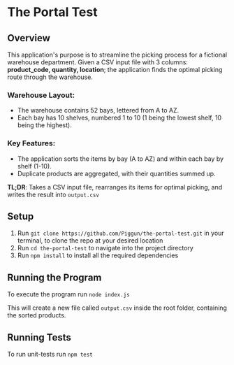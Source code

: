 # The Portal Test
## Overview
This application's purpose is to streamline the picking process for a fictional warehouse department.
Given a CSV input file with 3 columns: **product_code, quantity, location**; the application finds the optimal picking route through the warehouse.

### Warehouse Layout:
- The warehouse contains 52 bays, lettered from A to AZ.
- Each bay has 10 shelves, numbered 1 to 10 (1 being the lowest shelf, 10 being the highest).

### Key Features:
- The application sorts the items by bay (A to AZ) and within each bay by shelf (1-10).
- Duplicate products are aggregated, with their quantities summed up.


**TL;DR**: Takes a CSV input file, rearranges its items for optimal picking, and writes the result into `output.csv`

## Setup
1. Run `git clone https://github.com/Piggun/the-portal-test.git` in your terminal, to clone the repo at your desired location
2. Run `cd the-portal-test` to navigate into the project directory
3. Run `npm install` to install all the required dependencies


## Running the Program
To execute the program run `node index.js`

This will create a new file called `output.csv` inside the root folder, containing the sorted products.

## Running Tests
To run unit-tests run `npm test`
